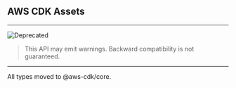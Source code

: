 ## AWS CDK Assets
<!--BEGIN STABILITY BANNER-->
---

![Deprecated](https://img.shields.io/badge/deprecated-critical.svg?style=for-the-badge)

> This API may emit warnings. Backward compatibility is not guaranteed.

---
<!--END STABILITY BANNER-->

All types moved to @aws-cdk/core.
